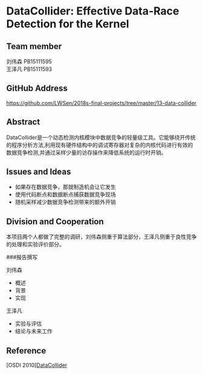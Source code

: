 # DataCollider: Effective Data-Race Detection for the Kernel

## Team member

刘伟森 PB15111595  
王泽凡 PB15111593  

## GitHub Address

https://github.com/LWSen/2018s-final-projects/tree/master/13-data-collider

## Abstract

DataCollider是一个动态检测内核模块中数据竞争的轻量级工具。它能够绕开传统的程序分析方法,利用现有硬件结构中的调试寄存器对复杂的内核代码进行有效的数据竞争检测,并通过采样少量的访存操作来降低系统的运行时开销。  

## Issues and Ideas

* 如果存在数据竞争，那就制造机会让它发生
* 使用代码断点和数据断点捕获数据竞争现场
* 随机采样减少数据竞争检测带来的额外开销

## Division and Cooperation

本项目两个人都做了完整的调研，刘伟森侧重于算法部分，王泽凡侧重于良性竞争的处理和实验评价部分。

###报告撰写

刘伟森
* 概述
* 背景
* 实现

王泽凡
* 实验与评估
* 结论与未来工作



## Reference

[OSDI 2010][DataCollider](https://www.usenix.org/conference/osdi10/effective-data-race-detection-kernel)

